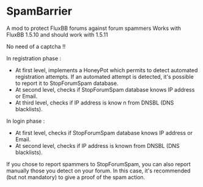 # SpamBarrier
A mod to protect FluxBB forums against forum spammers
Works with FluxBB 1.5.10 and should work with 1.5.11

No need of a captcha !!

In registration phase :
- At first level, implements a HoneyPot which permits to detect automated registration attempts.
    If an automated attempt is detected, it's possible to report it to StopForumSpam database.
- At second level, checks if StopForumSpam database knows IP address or Email.
- At third level, checks if IP address is know n from DNSBL (DNS blacklists).

In login phase :
- At first level, checks if StopForumSpam database knows IP address or Email.
- At second level, checks if IP address is known from DNSBL (DNS blacklists).

If you chose to report spammers to StopForumSpam, you can also report manually those you detect on your forum.
In this case, it's recommended (but not mandatory) to give a proof of the spam action.
